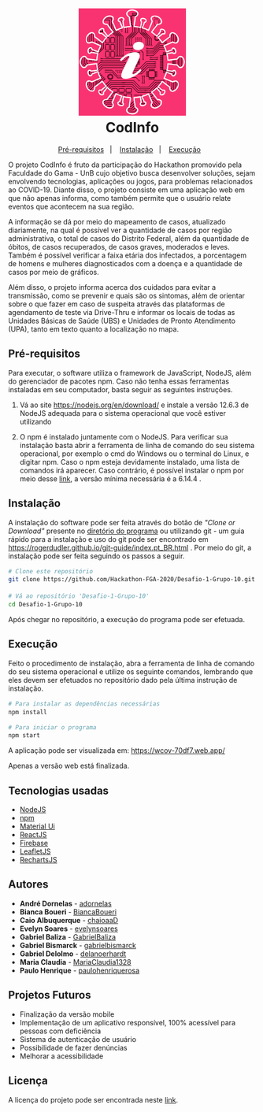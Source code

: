 <h1 align="center">
    <img style="border-radius=15px" alt="CodInfo Logo" src="https://github.com/MariaClaudia1328/Imagens/blob/master/logo_codinfo.png" />
    <br> CodInfo <br />
</h1>

<p align="center">
  <a href="#pré-requisitos">Pré-requisitos</a>&nbsp;&nbsp;&nbsp;|&nbsp;&nbsp;&nbsp;
  <a href="#instalação">Instalação</a>&nbsp;&nbsp;&nbsp;|&nbsp;&nbsp;&nbsp;
  <a href="#execução">Execução</a>&nbsp;&nbsp;&nbsp;
</p>

O projeto CodInfo é fruto da participação do Hackathon promovido pela Faculdade do Gama - UnB cujo objetivo busca desenvolver soluções, sejam envolvendo tecnologias, aplicações ou jogos, para problemas relacionados ao COVID-19. Diante disso, o projeto consiste em uma aplicação web em que não apenas informa, como também permite que o usuário relate eventos que acontecem na sua região. 

A informação se dá por meio do mapeamento de casos, atualizado diariamente, na qual é possível ver a quantidade de casos por região administrativa, o total de casos do Distrito Federal, além da quantidade de óbitos, de casos recuperados, de casos graves, moderados e leves. Também é possível verificar a faixa etária dos infectados, a porcentagem de homens e mulheres diagnosticados com a doença e a quantidade de casos por meio de gráficos. 

Além disso, o projeto informa acerca dos cuidados para evitar a transmissão, como se prevenir e quais são os sintomas, além de orientar sobre o que fazer em caso de suspeita através das plataformas de agendamento de teste via Drive-Thru e informar os locais de todas as Unidades Básicas de Saúde (UBS) e Unidades de Pronto Atendimento (UPA), tanto em texto quanto a localização no mapa.

## Pré-requisitos

Para executar, o software utiliza o framework de JavaScript, NodeJS, além do gerenciador de pacotes npm. Caso não tenha essas ferramentas instaladas em seu computador, basta seguir as seguintes instruções.

1. Vá ao site <https://nodejs.org/en/download/> e instale a versão 12.6.3 de NodeJS adequada para o sistema operacional que você estiver utilizando

2. O npm é instalado juntamente com o NodeJS. Para verificar sua instalação basta abrir a ferramenta de linha de comando do seu sistema operacional, por exemplo o cmd do Windows ou o terminal do Linux, e digitar npm. Caso o npm esteja devidamente instalado, uma lista de comandos irá aparecer. Caso contrário, é possível instalar o npm por meio desse [link](https://www.npmjs.com/get-npm), a versão mínima necessária é a 6.14.4 .

## Instalação

A instalação do software pode ser feita através do botão de *"Clone or Download"* presente no [diretório do programa](https://github.com/Hackathon-FGA-2020/Desafio-1-Grupo-10/tree/dev) ou utilizando git - um guia rápido para a instalação e uso do git pode ser encontrado em <https://rogerdudler.github.io/git-guide/index.pt_BR.html> . Por meio do git, a instalação pode ser feita seguindo os passos a seguir.

```bash
# Clone este repositório
git clone https://github.com/Hackathon-FGA-2020/Desafio-1-Grupo-10.git

# Vá ao repositório 'Desafio-1-Grupo-10'
cd Desafio-1-Grupo-10
```

Após chegar no repositório, a execução do programa pode ser efetuada.

## Execução

Feito o procedimento de instalação, abra a ferramenta de linha de comando do seu sistema operacional e utilize os seguinte comandos, lembrando que eles devem ser efetuados no repositório dado pela última instrução de instalação.

```bash
# Para instalar as dependências necessárias
npm install
```
```bash
# Para iniciar o programa
npm start
```

A aplicação pode ser visualizada em: <https://wcov-70df7.web.app/> 

Apenas a versão web está finalizada.

## Tecnologias usadas

* [NodeJS](https://nodejs.org/en/) 
* [npm](https://www.npmjs.com/) 
* [Material Ui](https://material-ui.com/)
* [ReactJS](https://pt-br.reactjs.org/)
* [Firebase](https://firebase.google.com/?hl=pt-br)
* [LeafletJS](https://leafletjs.com/)
* [RechartsJS](https://recharts.org/)

## Autores

* **André Dornelas** - [adornelas](https://github.com/adornelas)
* **Bianca Boueri** - [BiancaBoueri](https://github.com/BiancaBoueri) 
* **Caio Albuquerque** - [chaioaaD](https://github.com/chaioaaD)
* **Evelyn Soares** - [evelynsoares](https://github.com/evelynsoares)
* **Gabriel Baliza** - [GabrielBaliza](https://github.com/GabrielBaliza)
* **Gabriel Bismarck** - [gabrielbismarck](https://github.com/gabrielbismarck)
* **Gabriel Delolmo** - [delanoerhardt](https://github.com/delanoerhardt)
* **Maria Claudia** - [MariaClaudia1328](https://github.com/MariaClaudia1328)
* **Paulo Henrique** - [paulohenriquerosa](https://github.com/paulohenriquerosa)

## Projetos Futuros

* Finalização da versão mobile
* Implementação de um aplicativo responsível, 100% acessível para pessoas com deficiência
* Sistema de autenticação de usuário
* Possibilidade de fazer denúncias
* Melhorar a acessibilidade

## Licença

A licença do projeto pode ser encontrada neste [link](https://github.com/Hackathon-FGA-2020/Desafio-1-Grupo-10/blob/master/LICENSE).
